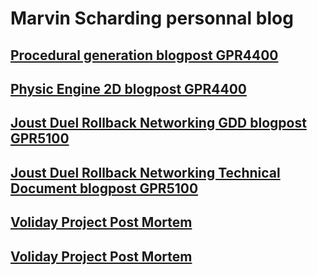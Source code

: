 # Marvin Scharding personnal blog

## [Procedural generation blogpost GPR4400](https://marvinschrd.github.io/ProceduralGeneration)
## [Physic Engine 2D blogpost GPR4400](https://marvinschrd.github.io/BlogPost_Physic_Engine2D)
## [Joust Duel Rollback Networking GDD blogpost GPR5100](https://marvinschrd.github.io/Joust-Duel)
## [Joust Duel Rollback Networking Technical Document blogpost GPR5100](https://marvinschrd.github.io/JoustDuelTechnicalDocument)
## [Voliday Project Post Mortem](https://marvinschrd.github.io/VolidayPostMortem/VolidayProjectPostMortem)
## [Voliday Project Post Mortem](https://marvinschrd.github.io/VolidayPostMortem/CreatingDynamicUserInterfaces)
